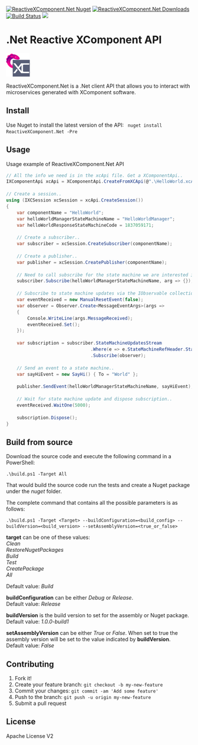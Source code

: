 
[![ReactiveXComponent.Net Nuget](https://img.shields.io/nuget/v/ReactiveXComponent.Net.svg)](https://www.nuget.org/packages/ReactiveXComponent.Net)  [![ReactiveXComponent.Net Downloads](https://img.shields.io/nuget/dt/ReactiveXComponent.Net.svg)](https://www.nuget.org/packages/ReactiveXComponent.Net)  [![Build Status](https://travis-ci.org/xcomponent/ReactiveXComponent.Net.svg?branch=master)](https://travis-ci.org/xcomponent/ReactiveXComponent.Net)  [![](http://slack.xcomponent.com/badge.svg)](http://slack.xcomponent.com/)

# .Net Reactive XComponent API

<img src="logo.png" width="64" height="64" />

ReactiveXComponent.Net is a .Net client API that allows you to interact with microservices generated with XComponent software.

## Install

Use Nuget to install the latest version of the API:
``` nuget install ReactiveXComponent.Net -Pre```

## Usage

Usage example of ReactiveXComponent.Net API
```csharp
// All the info we need is in the xcApi file. Get a XComponentApi..
IXComponentApi xcApi = XComponentApi.CreateFromXCApi(@".\HelloWorld.xcApi");

// Create a session..
using (IXCSession xcSession = xcApi.CreateSession())
{
    var componentName = "HelloWorld";
    var helloWorldManagerStateMachineName = "HelloWorldManager";
    var helloWorldResponseStateMachineCode = 1837059171;

    // Create a subscriber..
    var subscriber = xcSession.CreateSubscriber(componentName);

    // Create a publisher..
    var publisher = xcSession.CreatePublisher(componentName);

    // Need to call subscribe for the state machine we are interested in..
    subscriber.Subscribe(helloWorldManagerStateMachineName, arg => {});

    // Subscribe to state machine updates via the IObservable collection..
    var eventReceived = new ManualResetEvent(false);
    var observer = Observer.Create<MessageEventArgs>(args =>
    {
        Console.WriteLine(args.MessageReceived);
        eventReceived.Set();
    });

    var subscription = subscriber.StateMachineUpdatesStream
                                .Where(e => e.StateMachineRefHeader.StateMachineCode == helloWorldResponseStateMachineCode)
                                .Subscribe(observer);

    // Send an event to a state machine..
    var sayHiEvent = new SayHi() { To = "World" };

    publisher.SendEvent(helloWorldManagerStateMachineName, sayHiEvent);

    // Wait for state machine update and dispose subscription..
    eventReceived.WaitOne(5000);

    subscription.Dispose();
}
```

## Build from source
Download the source code and execute the following command in a PowerShell:
``` 
.\build.ps1 -Target All
```
That would build the source code run the tests and create a Nuget package under the *nuget* folder.

The complete command that contains all the possible parameters is as follows:
``` 
.\build.ps1 -Target <Target> --buildConfiguration=<build_config> --buildVersion=<build_version> --setAssemblyVersion=<true_or_false>
```

**target** can be one of these values:   
*Clean*  
*RestoreNugetPackages*  
*Build*  
*Test*  
*CreatePackage*  
*All*  

Default value: *Build*

**buildConfiguration** can be either *Debug* or *Release*.  
Default value: *Release* 

**buildVersion** is the build version to set for the assembly or Nuget package.  
Default value: *1.0.0-build1*

**setAssemblyVersion** can be either *True* or *False*. When set to true the assembly version will be set to the value indicated by **buildVersion**.  
Default value: *False*

## Contributing
1. Fork it!
2. Create your feature branch: `git checkout -b my-new-feature`
3. Commit your changes: `git commit -am 'Add some feature'`
4. Push to the branch: `git push -u origin my-new-feature`
5. Submit a pull request

## License
Apache License V2

